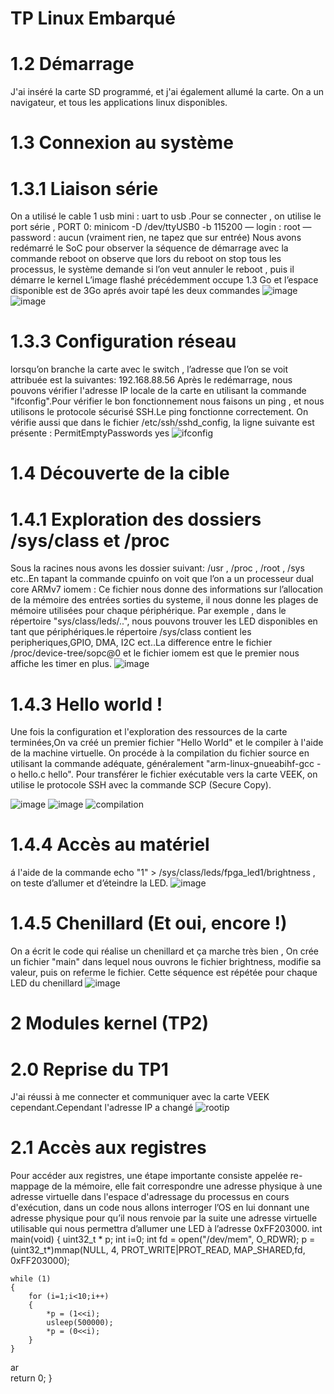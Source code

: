 # TP Linux Embarqué
# 1.2 Démarrage
J'ai inséré la carte SD programmé, et j'ai également allumé la carte.
On a un navigateur, et tous les applications linux disponibles.
# 1.3 Connexion au système
 # 1.3.1 Liaison série
 On a utilisé le cable 1 usb mini : uart to usb .Pour se connecter , on utilise le port série , PORT 0:   minicom -D /dev/ttyUSB0 -b 115200
— login : root
— password : aucun (vraiment rien, ne tapez que sur entrée)
Nous avons redémarré le SoC pour observer la séquence de démarrage avec la commande reboot
on observe que lors du reboot on stop tous les processus, le système demande si l’on veut annuler le reboot , puis il démarre le kernel
L’image flashé précédemment occupe 1.3 Go et l’espace disponible est de 3Go aprés avoir tapé les deux commandes 
![image](https://github.com/Anass6666/TP_LinuxE/assets/145018011/55e2b35a-dab8-47e6-862b-2113968a52c8)
![image](https://github.com/Anass6666/TP_LinuxE/assets/145018011/d2421c21-be83-4ed1-9236-90fd29842111)
# 1.3.3 Configuration réseau
lorsqu’on branche la carte avec le switch , l’adresse que l’on se voit attribuée est la suivantes: 192.168.88.56
Après le redémarrage, nous pouvons vérifier l'adresse IP locale de la carte en utilisant la commande "ifconfig".Pour vérifier le bon fonctionnement nous faisons un ping
, et nous utilisons le protocole sécurisé SSH.Le ping fonctionne correctement.
On vérifie aussi que dans le fichier /etc/ssh/sshd_config, la ligne suivante est présente : PermitEmptyPasswords yes
![ifconfig](https://github.com/Anass6666/TP_LinuxE/assets/145018011/2ff032ca-2cf2-4c1c-addc-afdfe437781a)



# 1.4 Découverte de la cible
  # 1.4.1 Exploration des dossiers /sys/class et /proc
Sous la racines nous avons les dossier suivant: /usr , /proc , /root , /sys etc..En tapant la commande cpuinfo on voit que l’on a un processeur dual core  ARMv7 
iomem : Ce fichier nous donne des informations sur l’allocation de la mémoire des entrées sorties du systeme, il nous donne les plages de mémoire utilisées pour chaque périphérique.
Par exemple , dans le répertoire "sys/class/leds/..", nous pouvons trouver les LED disponibles en tant que périphériques.le répertoire /sys/class contient les peripheriques,GPIO, DMA, I2C ect..La difference entre le fichier /proc/device-tree/sopc@0 et le fichier iomem est que le premier nous affiche les timer en plus.
![image](https://github.com/Anass6666/TP_LinuxE/assets/145018011/4a428c67-8c9a-474a-b8c2-5692e1e28912)

# 1.4.3 Hello world !
Une fois la configuration et l'exploration des ressources de la carte terminées,On va créé un premier fichier "Hello World" et le compiler à l'aide de la machine virtuelle.
On procéde à la compilation du fichier source en utilisant la commande adéquate, généralement "arm-linux-gnueabihf-gcc -o hello.c hello". Pour transférer le fichier exécutable vers la carte VEEK, on utilise le protocole SSH avec la commande SCP (Secure Copy).

![image](https://github.com/Anass6666/TP_LinuxE/assets/145018011/ff2ccf91-045e-41b8-9884-4260e3a8481f)
![image](https://github.com/Anass6666/TP_LinuxE/assets/145018011/772843cc-3b8e-4795-849c-b74a3c437f63)
![compilation](https://github.com/Anass6666/TP_LinuxE/assets/145018011/c649a7d4-c232-4fae-9ea9-1e60e631cbc3)
# 1.4.4 Accès au matériel
á l'aide de la commande echo "1" > /sys/class/leds/fpga_led1/brightness , on teste d’allumer et d’éteindre la LED.
![image](https://github.com/Anass6666/TP_LinuxE/assets/145018011/4067cd7f-1370-421c-9eb8-64547424a7e8)
# 1.4.5 Chenillard (Et oui, encore !)
On a écrit le code qui réalise un chenillard et ça marche très bien , On crée  un fichier "main" dans lequel nous ouvrons le fichier brightness, modifie sa valeur, puis on referme le fichier. Cette séquence est répétée pour chaque LED du chenillard
![image](https://github.com/Anass6666/TP_LinuxE/assets/145018011/7aa86f6d-e3b1-4f4f-98c6-b27b84d5379c)
# 2 Modules kernel (TP2)
# 2.0 Reprise du TP1
J'ai réussi à me connecter et communiquer avec la carte VEEK cependant.Cependant l'adresse IP a changé 
![rootip](https://github.com/Anass6666/TP_LinuxE/assets/145018011/2e43d737-3d3b-4610-8bf7-5b13e9c6c44d)
# 2.1 Accès aux registres
Pour accéder aux registres, une étape importante consiste appelée re-mappage de la mémoire, elle fait correspondre une adresse physique à une adresse virtuelle dans l'espace d'adressage du processus en cours d'exécution, dans un code nous allons interroger l’OS en lui donnant une adresse physique pour qu’il nous renvoie par la suite une adresse virtuelle utilisable qui nous permettra d’allumer une LED à l’adresse 0xFF203000. 
int main(void) {
	uint32_t * p;
	int i=0;
	int fd = open("/dev/mem", O_RDWR);
	p = (uint32_t*)mmap(NULL, 4, PROT_WRITE|PROT_READ, MAP_SHARED,fd, 0xFF203000);
	
	while (1)
	{
		for (i=1;i<10;i++)
		{
			*p = (1<<i);
			usleep(500000);
			*p = (0<<i);
		}
	}
ar	
	return 0;
}




